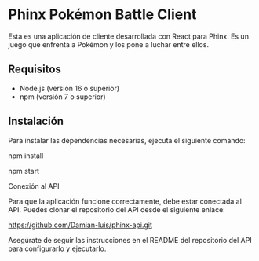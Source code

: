 # Phinx Pokémon Battle Client

Esta es una aplicación de cliente desarrollada con React para Phinx. Es un juego que enfrenta a Pokémon y los pone a luchar entre ellos.

## Requisitos

- Node.js (versión 16 o superior)
- npm (versión 7 o superior)

## Instalación

Para instalar las dependencias necesarias, ejecuta el siguiente comando:

npm install 

npm start

Conexión al API


Para que la aplicación funcione correctamente, debe estar conectada al API. Puedes clonar el repositorio del API desde el siguiente enlace:

https://github.com/Damian-luis/phinx-api.git



Asegúrate de seguir las instrucciones en el README del repositorio del API para configurarlo y ejecutarlo.
